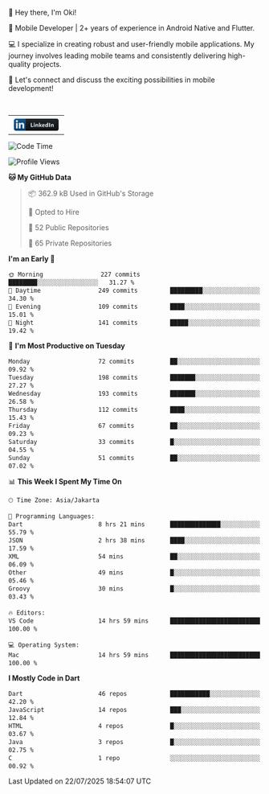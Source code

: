 <p>
 👋 Hey there, I'm Oki!

🚀 Mobile Developer | 2+ years of experience in Android Native and Flutter.

💻 I specialize in creating robust and user-friendly mobile applications. My journey involves leading mobile teams and consistently delivering high-quality projects.

🔗 Let's connect and discuss the exciting possibilities in mobile development!

<br>

<table style="border:none; border-collapse:collapse; cellspacing:0; cellpadding:0">
    <tr>
        <td>
           <a href="https://www.linkedin.com/in/oki-6ba305173/" target="_blank">
              <img src="https://github.com/inisialkey/inisialkey/blob/main/assets/linkedin.svg" alt="LinkedIn" style="vertical-align:top; margin:4px" height=24>
          </a>
        </td>
    </tr>
</table>

<!-- <br>

<!--START_SECTION:waka-->
![Code Time](http://img.shields.io/badge/Code%20Time-1%2C344%20hrs%2040%20mins-blue)

![Profile Views](http://img.shields.io/badge/Profile%20Views-0-blue)

**🐱 My GitHub Data** 

> 📦 362.9 kB Used in GitHub's Storage 
 > 
> 💼 Opted to Hire
 > 
> 📜 52 Public Repositories 
 > 
> 🔑 65 Private Repositories 
 > 
**I'm an Early 🐤** 

```text
🌞 Morning                227 commits         ████████░░░░░░░░░░░░░░░░░   31.27 % 
🌆 Daytime                249 commits         █████████░░░░░░░░░░░░░░░░   34.30 % 
🌃 Evening                109 commits         ████░░░░░░░░░░░░░░░░░░░░░   15.01 % 
🌙 Night                  141 commits         █████░░░░░░░░░░░░░░░░░░░░   19.42 % 
```
📅 **I'm Most Productive on Tuesday** 

```text
Monday                   72 commits          ██░░░░░░░░░░░░░░░░░░░░░░░   09.92 % 
Tuesday                  198 commits         ███████░░░░░░░░░░░░░░░░░░   27.27 % 
Wednesday                193 commits         ███████░░░░░░░░░░░░░░░░░░   26.58 % 
Thursday                 112 commits         ████░░░░░░░░░░░░░░░░░░░░░   15.43 % 
Friday                   67 commits          ██░░░░░░░░░░░░░░░░░░░░░░░   09.23 % 
Saturday                 33 commits          █░░░░░░░░░░░░░░░░░░░░░░░░   04.55 % 
Sunday                   51 commits          ██░░░░░░░░░░░░░░░░░░░░░░░   07.02 % 
```


📊 **This Week I Spent My Time On** 

```text
🕑︎ Time Zone: Asia/Jakarta

💬 Programming Languages: 
Dart                     8 hrs 21 mins       ██████████████░░░░░░░░░░░   55.79 % 
JSON                     2 hrs 38 mins       ████░░░░░░░░░░░░░░░░░░░░░   17.59 % 
XML                      54 mins             ██░░░░░░░░░░░░░░░░░░░░░░░   06.09 % 
Other                    49 mins             █░░░░░░░░░░░░░░░░░░░░░░░░   05.46 % 
Groovy                   30 mins             █░░░░░░░░░░░░░░░░░░░░░░░░   03.43 % 

🔥 Editors: 
VS Code                  14 hrs 59 mins      █████████████████████████   100.00 % 

💻 Operating System: 
Mac                      14 hrs 59 mins      █████████████████████████   100.00 % 
```

**I Mostly Code in Dart** 

```text
Dart                     46 repos            ███████████░░░░░░░░░░░░░░   42.20 % 
JavaScript               14 repos            ███░░░░░░░░░░░░░░░░░░░░░░   12.84 % 
HTML                     4 repos             █░░░░░░░░░░░░░░░░░░░░░░░░   03.67 % 
Java                     3 repos             █░░░░░░░░░░░░░░░░░░░░░░░░   02.75 % 
C                        1 repo              ░░░░░░░░░░░░░░░░░░░░░░░░░   00.92 % 
```




 Last Updated on 22/07/2025 18:54:07 UTC
<!--END_SECTION:waka-->